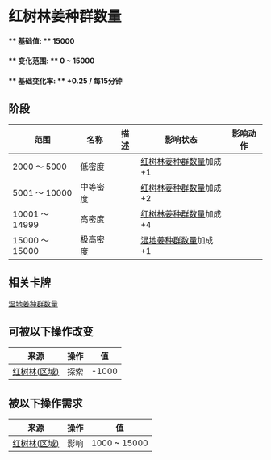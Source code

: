 # 红树林姜种群数量  
#### ** 基础值: ** 15000   
#### ** 变化范围: ** 0 ~ 15000  
#### ** 基础变化率: ** +0.25 / 每15分钟  
## 阶段  
范围  |  名称  |  描述  |  影响状态  |  影响动作  
----  |  ----  |  ----  |  ----  |  ----  
2000 ～ 5000  |  低密度  |    |  [红树林姜种群数量](Ginger_MangrovesPop.md)加成+1  |    
5001 ～ 10000  |  中等密度  |    |  [红树林姜种群数量](Ginger_MangrovesPop.md)加成+2  |    
10001 ～ 14999  |  高密度  |    |  [红树林姜种群数量](Ginger_MangrovesPop.md)加成+4  |    
15000 ～ 15000  |  极高密度  |    |  [湿地姜种群数量](Ginger_WetlandsPop.md)加成+1  |    
## 相关卡牌  
[湿地姜种群数量](Ginger_WetlandsPop.md)  
## 可被以下操作改变  
来源  |  操作  |  值  
----  |  ----  |  ----  
[红树林(区域)](Mangroves.md)  |  探索  |  -1000  
## 被以下操作需求  
来源  |  操作  |  值  
----  |  ----  |  ----  
[红树林(区域)](Mangroves.md)  |  影响  |  1000 ~ 15000  
